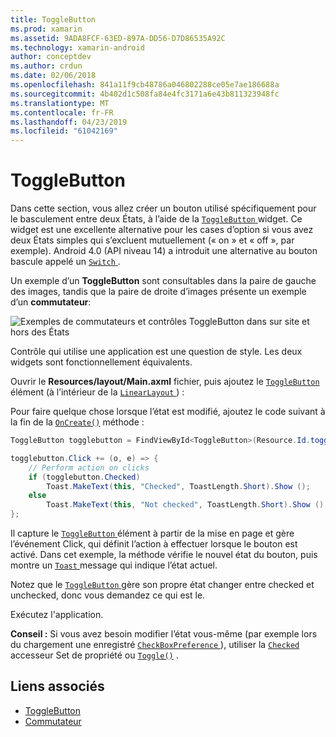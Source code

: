 ```yaml
---
title: ToggleButton
ms.prod: xamarin
ms.assetid: 9ADA8FCF-63ED-897A-DD56-D7D86535A92C
ms.technology: xamarin-android
author: conceptdev
ms.author: crdun
ms.date: 02/06/2018
ms.openlocfilehash: 841a11f9cb48786a046802288ce05e7ae186688a
ms.sourcegitcommit: 4b402d1c508fa84e4fc3171a6e43b811323948fc
ms.translationtype: MT
ms.contentlocale: fr-FR
ms.lasthandoff: 04/23/2019
ms.locfileid: "61042169"
---
```

# <a name="togglebutton"></a>ToggleButton

Dans cette section, vous allez créer un bouton utilisé spécifiquement pour le basculement entre deux États, à l’aide de la [ `ToggleButton` ](https://developer.xamarin.com/api/type/Android.Widget.ToggleButton/) widget. Ce widget est une excellente alternative pour les cases d’option si vous avez deux États simples qui s’excluent mutuellement (« on » et « off », par exemple). Android 4.0 (API niveau 14) a introduit une alternative au bouton bascule appelé un [ `Switch` ](https://developer.xamarin.com/api/type/Android.Widget.Switch/).

Un exemple d’un **ToggleButton** sont consultables dans la paire de gauche des images, tandis que la paire de droite d’images présente un exemple d’un **commutateur**:

![Exemples de commutateurs et contrôles ToggleButton dans sur site et hors des États](toggle-button-images/togglebutton-switch.png)  

Contrôle qui utilise une application est une question de style. Les deux widgets sont fonctionnellement équivalents.

Ouvrir le **Resources/layout/Main.axml** fichier, puis ajoutez le [ `ToggleButton` ](https://developer.xamarin.com/api/type/Android.Widget.ToggleButton/) élément (à l’intérieur de la [ `LinearLayout` ](https://developer.xamarin.com/api/type/Android.Widget.LinearLayout/)) :

Pour faire quelque chose lorsque l’état est modifié, ajoutez le code suivant à la fin de la [`OnCreate()`](https://developer.xamarin.com/api/member/Android.App.Activity.OnCreate/p/Android.OS.Bundle/Android.OS.PersistableBundle)
méthode :

```csharp
ToggleButton togglebutton = FindViewById<ToggleButton>(Resource.Id.togglebutton);

togglebutton.Click += (o, e) => {
    // Perform action on clicks
    if (togglebutton.Checked)
        Toast.MakeText(this, "Checked", ToastLength.Short).Show ();
    else
        Toast.MakeText(this, "Not checked", ToastLength.Short).Show ();
};
```

Il capture le [ `ToggleButton` ](https://developer.xamarin.com/api/type/Android.Widget.ToggleButton/) élément à partir de la mise en page et gère l’événement Click, qui définit l’action à effectuer lorsque le bouton est activé. Dans cet exemple, la méthode vérifie le nouvel état du bouton, puis montre un [ `Toast` ](https://developer.xamarin.com/api/type/Android.Widget.Toast/) message qui indique l’état actuel.

Notez que le [ `ToggleButton` ](https://developer.xamarin.com/api/type/Android.Widget.ToggleButton/) gère son propre état changer entre checked et unchecked, donc vous demandez ce qui est le.

Exécutez l'application.


**Conseil :** Si vous avez besoin modifier l’état vous-même (par exemple lors du chargement une enregistré [ `CheckBoxPreference` ](https://developer.xamarin.com/api/type/Android.Preferences.CheckBoxPreference/)), utiliser la [`Checked`](https://developer.xamarin.com/api/property/Android.Widget.CompoundButton.Checked/)
accesseur Set de propriété ou [`Toggle()`](https://developer.xamarin.com/api/member/Android.Widget.CompoundButton.Toggle/)
.


## <a name="related-links"></a>Liens associés

- [ToggleButton](https://developer.android.com/reference/android/widget/ToggleButton.html)
- [Commutateur](https://developer.android.com/reference/android/widget/Switch.html)

